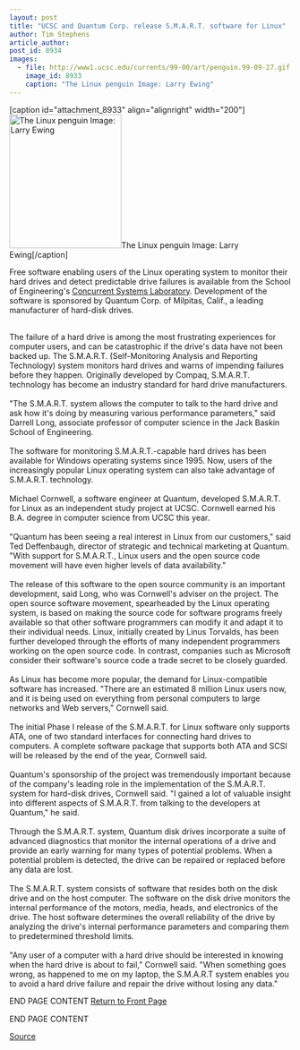 ```yaml
---
layout: post
title: "UCSC and Quantum Corp. release S.M.A.R.T. software for Linux"
author: Tim Stephens
article_author: 
post_id: 8934
images:
  - file: http://www1.ucsc.edu/currents/99-00/art/penguin.99-09-27.gif
    image_id: 8933
    caption: "The Linux penguin Image: Larry Ewing"
---
```


[caption id="attachment_8933" align="alignright" width="200"]<a href="http://dev-ucsc-news.pantheonsite.io/wp-content/uploads/1999/09/penguin.99-09-27.gif"><img class="size-full wp-image-8933" src="http://dev-ucsc-news.pantheonsite.io/wp-content/uploads/1999/09/penguin.99-09-27.gif" alt="The Linux penguin Image: Larry Ewing" width="200" height="239" /></a>The Linux penguin Image: Larry Ewing[/caption]
<p>
  Free software enabling users of the Linux operating system to monitor their hard drives and detect predictable drive failures is available from the School of Engineering's <a href="http://csl.cse.ucsc.edu/software/smart/">Concurrent Systems Laboratory</a>. Development of the software is sponsored by Quantum Corp. of Milpitas, Calif., a leading manufacturer of hard-disk drives.<br>
  <br>
</p>The failure of a hard drive is among the most frustrating experiences for computer users, and can be catastrophic if the drive's data have not been backed up. The S.M.A.R.T. (Self-Monitoring Analysis and Reporting Technology) system monitors hard drives and warns of impending failures before they happen. Originally developed by Compaq, S.M.A.R.T. technology has become an industry standard for hard drive manufacturers.<br>
<br>
"The S.M.A.R.T. system allows the computer to talk to the hard drive and ask how it's doing by measuring various performance parameters," said Darrell Long, associate professor of computer science in the Jack Baskin School of Engineering.<br>
<br>
The software for monitoring S.M.A.R.T.-capable hard drives has been available for Windows operating systems since 1995. Now, users of the increasingly popular Linux operating system can also take advantage of S.M.A.R.T. technology.<br>
<br>
Michael Cornwell, a software engineer at Quantum, developed S.M.A.R.T. for Linux as an independent study project at UCSC. Cornwell earned his B.A. degree in computer science from UCSC this year.<br>
<br>
"Quantum has been seeing a real interest in Linux from our customers," said Ted Deffenbaugh, director of strategic and technical marketing at Quantum. "With support for S.M.A.R.T., Linux users and the open source code movement will have even higher levels of data availability."<br>
<br>
The release of this software to the open source community is an important development, said Long, who was Cornwell's adviser on the project. The open source software movement, spearheaded by the Linux operating system, is based on making the source code for software programs freely available so that other software programmers can modify it and adapt it to their individual needs. Linux, initially created by Linus Torvalds, has been further developed through the efforts of many independent programmers working on the open source code. In contrast, companies such as Microsoft consider their software's source code a trade secret to be closely guarded.<br>
<br>
As Linux has become more popular, the demand for Linux-compatible software has increased. "There are an estimated 8 million Linux users now, and it is being used on everything from personal computers to large networks and Web servers," Cornwell said.<br>
<br>
The initial Phase I release of the S.M.A.R.T. for Linux software only supports ATA, one of two standard interfaces for connecting hard drives to computers. A complete software package that supports both ATA and SCSI will be released by the end of the year, Cornwell said.<br>
<br>
Quantum's sponsorship of the project was tremendously important because of the company's leading role in the implementation of the S.M.A.R.T. system for hard-disk drives, Cornwell said. "I gained a lot of valuable insight into different aspects of S.M.A.R.T. from talking to the developers at Quantum," he said.<br>
<br>
Through the S.M.A.R.T. system, Quantum disk drives incorporate a suite of advanced diagnostics that monitor the internal operations of a drive and provide an early warning for many types of potential problems. When a potential problem is detected, the drive can be repaired or replaced before any data are lost.<br>
<br>
The S.M.A.R.T. system consists of software that resides both on the disk drive and on the host computer. The software on the disk drive monitors the internal performance of the motors, media, heads, and electronics of the drive. The host software determines the overall reliability of the drive by analyzing the drive's internal performance parameters and comparing them to predetermined threshold limits.<br>
<br>
"Any user of a computer with a hard drive should be interested in knowing when the hard drive is about to fail," Cornwell said. "When something goes wrong, as happened to me on my laptop, the S.M.A.R.T system enables you to avoid a hard drive failure and repair the drive without losing any data."
<p>
  END PAGE CONTENT <a href="../../index.html">Return to Front Page</a> <img align="bottom" alt=" " border="0" height="1" src="../../images/trans.gif" width="390">
</p>
<p>
  END PAGE CONTENT
</p>
<p><a href="http://www1.ucsc.edu/currents/99-00/09-27/smart.html" title="Permalink to smart">Source</a></p>
